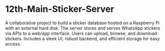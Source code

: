 # 12th-Main-Sticker-Server
A collaborative project to build a sticker database hosted on a Raspberry Pi with an external hard disk. The server stores and serves WhatsApp stickers via APIs to a web/app interface. Users can upload, browse, and download stickers. Includes a sleek UI, robust backend, and efficient storage for easy access.
